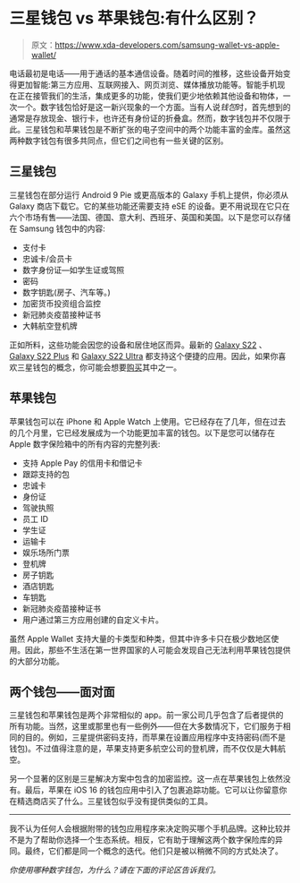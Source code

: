 # 三星钱包 vs 苹果钱包:有什么区别？

> 原文：<https://www.xda-developers.com/samsung-wallet-vs-apple-wallet/>

电话最初是电话——用于通话的基本通信设备。随着时间的推移，这些设备开始变得更加智能:第三方应用、互联网接入、网页浏览、媒体播放功能等。智能手机现在正在接管我们的生活，集成更多的功能，使我们更少地依赖其他设备和物体，一次一个。数字钱包恰好是这一新兴现象的一个方面。当有人说*钱包*时，首先想到的通常是存放现金、银行卡，也许还有身份证的折叠盒。然而，数字钱包并不仅限于此。三星钱包和苹果钱包是不断扩张的电子空间中的两个功能丰富的金库。虽然这两种数字钱包有很多共同点，但它们之间也有一些关键的区别。

## 三星钱包

三星钱包在部分运行 Android 9 Pie 或更高版本的 Galaxy 手机上提供，你必须从 Galaxy 商店下载它。它的某些功能还需要支持 eSE 的设备。更不用说现在它只在六个市场有售——法国、德国、意大利、西班牙、英国和美国。以下是您可以存储在 Samsung 钱包中的内容:

*   支付卡
*   忠诚卡/会员卡
*   数字身份证—如学生证或驾照
*   密码
*   数字钥匙(房子、汽车等。)
*   加密货币投资组合监控
*   新冠肺炎疫苗接种证书
*   大韩航空登机牌

正如所料，这些功能会因您的设备和居住地区而异。最新的 [Galaxy S22](https://www.xda-developers.com/samsung-galaxy-s22-review/) 、 [Galaxy S22 Plus](https://www.xda-developers.com/samsung-galaxy-s22-plus-review/) 和 [Galaxy S22 Ultra](https://www.xda-developers.com/samsung-galaxy-s22-ultra-review/) 都支持这个便捷的应用。因此，如果你喜欢三星钱包的概念，你可能会想要[购买](https://www.xda-developers.com/best-samsung-galaxy-s22-deals/)其中之一。

## 苹果钱包

苹果钱包可以在 iPhone 和 Apple Watch 上使用。它已经存在了几年，但在过去的几个月里，它已经发展成为一个功能更加丰富的钱包。以下是您可以储存在 Apple 数字保险箱中的所有内容的完整列表:

*   支持 Apple Pay 的信用卡和借记卡
*   跟踪支持的包
*   忠诚卡
*   身份证
*   驾驶执照
*   员工 ID
*   学生证
*   运输卡
*   娱乐场所门票
*   登机牌
*   房子钥匙
*   酒店钥匙
*   车钥匙
*   新冠肺炎疫苗接种证书
*   用户通过第三方应用创建的自定义卡片。

虽然 Apple Wallet 支持大量的卡类型和种类，但其中许多卡只在极少数地区使用。因此，那些不生活在第一世界国家的人可能会发现自己无法利用苹果钱包提供的大部分功能。

## 两个钱包——面对面

三星钱包和苹果钱包是两个非常相似的 app。前一家公司几乎包含了后者提供的所有功能。当然，这里或那里也有一些例外——但在大多数情况下，它们服务于相同的目的。例如，三星提供密码支持，而苹果在设置应用程序中支持密码(而不是钱包)。不过值得注意的是，苹果支持更多航空公司的登机牌，而不仅仅是大韩航空。

另一个显著的区别是三星解决方案中包含的加密监控。这一点在苹果钱包上依然没有。最后，苹果在 iOS 16 的钱包应用中引入了包裹追踪功能。它可以让你留意你在精选商店买了什么。三星钱包似乎没有提供类似的工具。

* * *

我不认为任何人会根据附带的钱包应用程序来决定购买哪个手机品牌。这种比较并不是为了帮助你选择一个生态系统。相反，它有助于理解这两个数字保险库的异同。最终，它们都是同一个概念的迭代。他们只是被以稍微不同的方式处决了。

*你使用哪种数字钱包，为什么？请在下面的评论区告诉我们。*